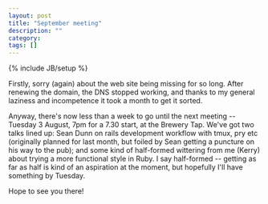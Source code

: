 ```yaml
---
layout: post
title: "September meeting"
description: ""
category: 
tags: []
---
```

{% include JB/setup %}

Firstly, sorry (again) about the web site being missing for so long. After
renewing the domain, the DNS stopped working, and thanks to my general laziness
and incompetence it took a month to get it sorted.

Anyway, there's now less than a week to go until the next meeting -- Tuesday 3
August, 7pm for a 7.30 start, at the Brewery Tap. We've got two talks lined up:
Sean Dunn on rails development workflow with tmux, pry etc (originally planned
for last month, but foiled by Sean getting a puncture on his way to the pub);
and some kind of half-formed wittering from me (Kerry) about trying a more
functional style in Ruby. I say half-formed -- getting as far as half is kind
of an aspiration at the moment, but hopefully I'll have something by Tuesday.

Hope to see you there!

